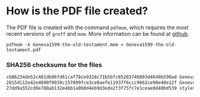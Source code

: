 # How is the PDF file created?
The PDF file is created with the command `pdfmom`, which requires the most recent versions of `groff` and `mom`.
More information can be found at [github](https://github.com/0xR3V/Bibles).

```shell
pdfmom -k Geneva1599-the-old-testament.mom > Geneva1599-the-old-testament.pdf
```

### SHA256 checksums for the files
```txt
cb86234de52c481db06fd61caf78ce9328c71b5bfc65203740893d4649b590ad Geneva1599-the-old-testament.mom
2815d112e42e4890f0038c157099fce3ce0aefe11937f6ccc9662ce90e40e12f Geneva1599-the-old-testament.pdf
27dd9a552cd0e788ab132e4bb1a0b0d4eb9d3eda2f3f75fc7e1ceae8d40bd539 stylesheet.mom
```

<!-- 52ea6cca75fbc0f4a10d3ac6e99e16d1 -->
